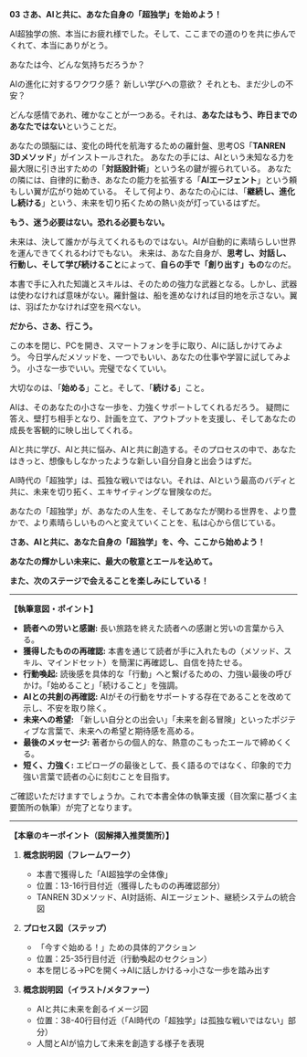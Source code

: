 **03 さあ、AIと共に、あなた自身の「超独学」を始めよう！**

AI超独学の旅、本当にお疲れ様でした。そして、ここまでの道のりを共に歩んでくれて、本当にありがとう。

あなたは今、どんな気持ちだろうか？

AIの進化に対するワクワク感？
新しい学びへの意欲？
それとも、まだ少しの不安？

どんな感情であれ、確かなことが一つある。それは、**あなたはもう、昨日までのあなたではない**ということだ。

あなたの頭脳には、変化の時代を航海するための羅針盤、思考OS「**TANREN 3Dメソッド**」がインストールされた。
あなたの手には、AIという未知なる力を最大限に引き出すための「**対話設計術**」という名の鍵が握られている。
あなたの隣には、自律的に動き、あなたの能力を拡張する「**AIエージェント**」という頼もしい翼が広がり始めている。
そして何より、あなたの心には、「**継続し、進化し続ける**」という、未来を切り拓くための熱い炎が灯っているはずだ。

**もう、迷う必要はない。恐れる必要もない。**

未来は、決して誰かが与えてくれるものではない。AIが自動的に素晴らしい世界を運んできてくれるわけでもない。
未来は、あなた自身が、**思考し、対話し、行動し、そして学び続けること**によって、**自らの手で「創り出す」もの**なのだ。

本書で手に入れた知識とスキルは、そのための強力な武器となる。しかし、武器は使わなければ意味がない。羅針盤は、船を進めなければ目的地を示さない。翼は、羽ばたかなければ空を飛べない。

**だから、さあ、行こう。**

この本を閉じ、PCを開き、スマートフォンを手に取り、AIに話しかけてみよう。
今日学んだメソッドを、一つでもいい、あなたの仕事や学習に試してみよう。
小さな一歩でいい。完璧でなくていい。

大切なのは、「**始める**」こと。そして、「**続ける**」こと。

AIは、そのあなたの小さな一歩を、力強くサポートしてくれるだろう。
疑問に答え、壁打ち相手となり、計画を立て、アウトプットを支援し、そしてあなたの成長を客観的に映し出してくれる。

AIと共に学び、AIと共に悩み、AIと共に創造する。そのプロセスの中で、あなたはきっと、想像もしなかったような新しい自分自身と出会うはずだ。

AI時代の「超独学」は、孤独な戦いではない。それは、AIという最高のバディと共に、未来を切り拓く、エキサイティングな冒険なのだ。

あなたの「超独学」が、あなたの人生を、そしてあなたが関わる世界を、より豊かで、より素晴らしいものへと変えていくことを、私は心から信じている。

**さあ、AIと共に、あなた自身の「超独学」を、今、ここから始めよう！**

**あなたの輝かしい未来に、最大の敬意とエールを込めて。**

**また、次のステージで会えることを楽しみにしている！**

---

**【執筆意図・ポイント】**

*   **読者への労いと感謝:** 長い旅路を終えた読者への感謝と労いの言葉から入る。
*   **獲得したものの再確認:** 本書を通じて読者が手に入れたもの（メソッド、スキル、マインドセット）を簡潔に再確認し、自信を持たせる。
*   **行動喚起:** 読後感を具体的な「行動」へと繋げるための、力強い最後の呼びかけ。「始めること」「続けること」を強調。
*   **AIとの共創の再確認:** AIがその行動をサポートする存在であることを改めて示し、不安を取り除く。
*   **未来への希望:** 「新しい自分との出会い」「未来を創る冒険」といったポジティブな言葉で、未来への希望と期待感を高める。
*   **最後のメッセージ:** 著者からの個人的な、熱意のこもったエールで締めくくる。
*   **短く、力強く:** エピローグの最後として、長く語るのではなく、印象的で力強い言葉で読者の心に刻むことを目指す。

ご確認いただけますでしょうか。これで本書全体の執筆支援（目次案に基づく主要箇所の執筆）が完了となります。

---

**【本章のキーポイント（図解挿入推奨箇所）】**

1. **概念説明図（フレームワーク）**
   - 本書で獲得した「AI超独学の全体像」
   - 位置：13-16行目付近（獲得したものの再確認部分）
   - TANREN 3Dメソッド、AI対話術、AIエージェント、継続システムの統合図

2. **プロセス図（ステップ）**
   - 「今すぐ始める！」ための具体的アクション
   - 位置：25-35行目付近（行動喚起のセクション）
   - 本を閉じる→PCを開く→AIに話しかける→小さな一歩を踏み出す

3. **概念説明図（イラスト/メタファー）**
   - AIと共に未来を創るイメージ図
   - 位置：38-40行目付近（「AI時代の「超独学」は孤独な戦いではない」部分）
   - 人間とAIが協力して未来を創造する様子を表現
